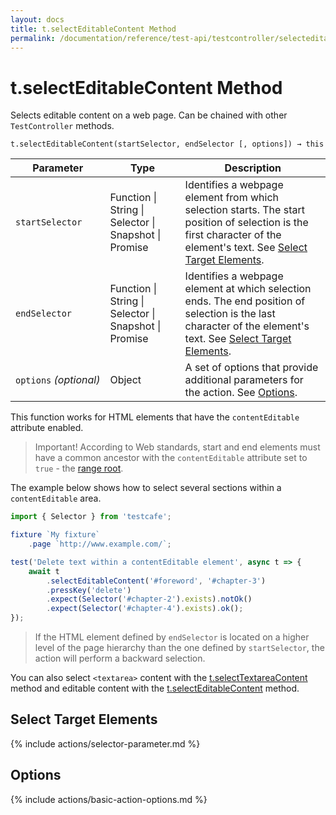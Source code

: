 ```yaml
---
layout: docs
title: t.selectEditableContent Method
permalink: /documentation/reference/test-api/testcontroller/selecteditablecontent.html
---
```

# t.selectEditableContent Method

Selects editable content on a web page. Can be chained with other `TestController` methods.

```text
t.selectEditableContent(startSelector, endSelector [, options]) → this
```

Parameter       | Type                                              | Description
--------------- | ------------------------------------------------- | ----------------------------------------------------------------------------------------------------------------------------------------------------------------------------------------------------------------
`startSelector` | Function &#124; String &#124; Selector &#124; Snapshot &#124; Promise | Identifies a webpage element from which selection starts. The start position of selection is the first character of the element's text. See [Select Target Elements](#select-target-elements).
`endSelector`   | Function &#124; String &#124; Selector &#124; Snapshot &#124; Promise | Identifies a webpage element at which selection ends. The end position of selection is the last character of the element's text. See [Select Target Elements](#select-target-elements).
`options`&#160;*(optional)*  | Object                                            | A set of options that provide additional parameters for the action. See [Options](#options).

This function works for HTML elements that have the `contentEditable` attribute enabled.

> Important! According to Web standards, start and end elements must have a common ancestor with the `contentEditable` attribute set to `true` -
> the [range root](https://dom.spec.whatwg.org/#concept-range-root).

The example below shows how to select several sections within a `contentEditable` area.

```js
import { Selector } from 'testcafe';

fixture `My fixture`
    .page `http://www.example.com/`;

test('Delete text within a contentEditable element', async t => {
    await t
        .selectEditableContent('#foreword', '#chapter-3')
        .pressKey('delete')
        .expect(Selector('#chapter-2').exists).notOk()
        .expect(Selector('#chapter-4').exists).ok();
});
```

> If the HTML element defined by `endSelector` is located on a higher level of the page hierarchy
> than the one defined by `startSelector`, the action will perform a backward selection.

You can also select `<textarea>` content with the [t.selectTextareaContent](selecttextareacontent.md) method and editable content with the [t.selectEditableContent](selecteditablecontent.md) method.

## Select Target Elements

{% include actions/selector-parameter.md %}

## Options

{% include actions/basic-action-options.md %}
